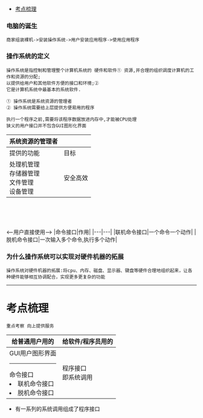 - [考点梳理](#考点梳理)

### 电脑的诞生
    商家组装裸机->安装操作系统->用户安装应用程序->使用应用程序
### 操作系统的定义
    操作系统是指控制和管理整个计算机系统的 硬件和软件① 资源,并合理的组织调度计算机的工作和资源的分配;
    以提供给用户和其他软件方便的接口和环境;②
    它是计算机系统中最基本的系统软件.

    ① 操作系统是系统资源的管理者
    ② 操作系统需要给上层提供方便易用的程序
    
    执行一个程序之前,需要将该程序数据放进内存中,才能被CPU处理
    狭义的用户接口并不包含GUI图形化界面


|系统资源的管理者| |
|---|---|
|提供的功能|目标|
|处理机管理<br>存储器管理<br>文件管理<br>设备管理|安全高效|

<br><br><br>

<--用户直接使用-->
|命令接口|作用|
|---|---|
|联机命令接口|一个命令一个动作|
|脱机命令接口|一次输入多个命令,执行多个动作|

### 为什么操作系统可以实现对硬件机器的拓展
    操作系统对硬件机器的拓展:将cpu、内存、磁盘、显示器、键盘等硬件合理地组织起来，让各种硬件能够相互协调配合，实现更多更复杂的功能

<hr>

# 考点梳理
    重点考察 向上提供服务

|给普通用户用的|给软件/程序员用的|
|---|---|
|GUI用户图形界面<hr>命令接口<li>联机命令接口</li><li>脱机命令接口</li>|程序接口<br>即系统调用|

- 有一系列的系统调用组成了程序接口